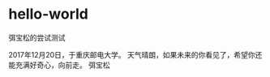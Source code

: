 # hello-world
弭宝松的尝试测试

2017年12月20日，于重庆邮电大学。
天气晴朗，如果未来的你看见了，希望你还能充满好奇心，向前走。
                                            弭宝松
